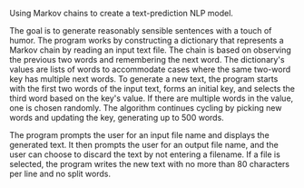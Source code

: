 Using Markov chains to create a text-prediction NLP model.

The goal is to generate reasonably sensible sentences with a touch of humor. The program works by constructing a dictionary that represents a Markov chain by reading an input text file. The chain is based on observing the previous two words and remembering the next word. The dictionary's values are lists of words to accommodate cases where the same two-word key has multiple next words. To generate a new text, the program starts with the first two words of the input text, forms an initial key, and selects the third word based on the key's value. If there are multiple words in the value, one is chosen randomly. The algorithm continues cycling by picking new words and updating the key, generating up to 500 words.

The program prompts the user for an input file name and displays the generated text. It then prompts the user for an output file name, and the user can choose to discard the text by not entering a filename. If a file is selected, the program writes the new text with no more than 80 characters per line and no split words.
